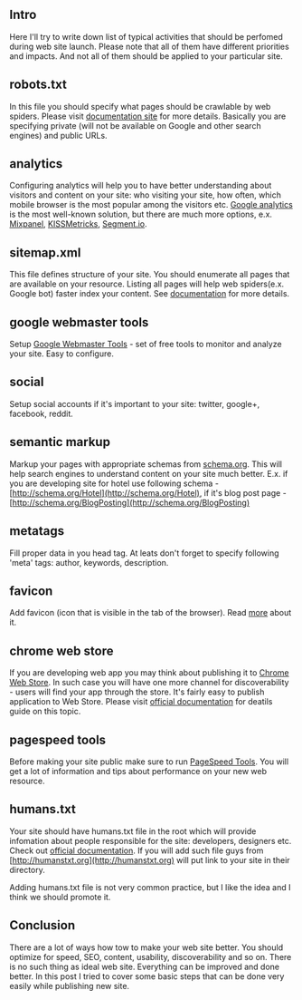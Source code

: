 <!--
name: Website launch checklist
description: List of activities to do while launching website
author: Anton Podviaznikov
author_email: anton@hashobject.com
author_url: http://hashobject.com/team/anton
author_github: podviaznikov
author_twitter: podviaznikov
author_avatar: /images/anton-avatar.png
location: San Jose, Costa Rica
date_created: 2013-07-22
date_modified: 2013-08-03
date_published: 2013-07-22
headline:
in_language: en
keywords: web site, web app, lauch checklist
discussion_url: https://github.com/hashobject/blog.hashobject.com/issues/5
canonical_url: http://blog.hashobject.com/website-launch-checklist
-->
## Intro

Here I'll try to write down list of typical activities that should be perfomed during
web site launch. Please note that all of them have different priorities and impacts.
And not all of them should be applied to your particular site.

## robots.txt

In this file you should specify what pages should be crawlable by web spiders.
Please visit [documentation site](http://www.robotstxt.org/robotstxt.html) for more details. Basically
you are specifying private (will not be available on Google and other search engines) and public URLs.


## analytics

Configuring analytics will help you to have better understanding about visitors and content on your site:
who visiting your site, how often, which mobile browser is the most popular among the visitors etc.
[Google analytics](https://www.google.com/analytics/) is the most well-known solution, but there are
much more options, e.x. [Mixpanel](http://mixpanel.com/), [KISSMetricks](https://www.kissmetrics.com/),
[Segment.io](https://segment.io/).

## sitemap.xml

This file defines structure of your site. You should enumerate all pages
that are available on your resource. Listing all pages will help web spiders(e.x. Google bot) faster
index your content. See [documentation](http://www.sitemaps.org/) for more details.

## google webmaster tools

Setup [Google Webmaster Tools](https://www.google.com/webmasters/tools/) - set of free tools to monitor
and analyze your site. Easy to configure.

## social

Setup social accounts if it's important to your site: twitter, google+, facebook, reddit.

## semantic markup

Markup your pages with appropriate schemas from [schema.org](http://schema.org). This will help search engines
to understand content on your site much better. E.x. if you are developing site for hotel use following
schema - [http://schema.org/Hotel](http://schema.org/Hotel), if it's blog post page - [http://schema.org/BlogPosting](http://schema.org/BlogPosting)

## metatags

Fill proper data in you head tag. At leats don't forget to specify following 'meta' tags: author, keywords,
description.

## favicon

Add favicon (icon that is visible in the tab of the browser). Read [more](https://en.wikipedia.org/wiki/Favicon) about it.

## chrome web store

If you are developing web app you may think about publishing it to [Chrome Web Store](https://chrome.google.com/webstore).
In such case you will have one more channel for discoverability - users will find your app through the store.
It's fairly easy to publish application to Web Store. Please visit [official documentation](https://developers.google.com/chrome/web-store/docs/publish)
for deatils guide on this topic.

## pagespeed tools

Before making your site public make sure to run [PageSpeed Tools](https://developers.google.com/speed/pagespeed/).
You will get a lot of information and tips about performance on your new web resource.

## humans.txt

Your site should have humans.txt file in the root which will provide infomation about people responsible
for the site: developers, designers etc.
Check out [official documentation](http://humanstxt.org/). If you will add such file guys from
[http://humanstxt.org](http://humanstxt.org) will put link to your site in their directory.

Adding humans.txt file is not very common practice, but I like the idea and I think we should promote it.

## Conclusion

There are a lot of ways how tow to make your web site better.
You should optimize for speed, SEO, content, usability, discoverability and so on.
There is no such thing as ideal web site. Everything can be improved and done better.
In this post I tried to cover some basic steps that can be done very easily while publishing new
site.
